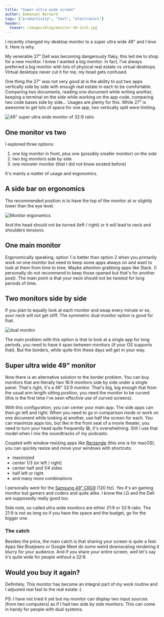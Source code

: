 ```yaml
---
title: "Super ultra wide screen"
author: Emmanuel Bernard
tags: ["productivity", "tool", "electronics"]
header:
  teaser: /images/blog/monitor-49-inch.jpg
---
```

I recently changed my desktop monitor to a super ultra wide 49" and I love it.
Here is why.

My venerable 27" Dell was becoming dangerously flaky, this led me to shop for a new monitor.
I knew I wanted a big monitor.
In fact, I've always preferred a big monitor with lots of physical real estate vs virtual desktops.
Virtual desktops never cut it for me, my head gets confused.

One thing the 27" was not very good at is the ability to put two apps vertically side by side with enough real estate in each to be comfortable.
Comparing two documents, reading one document while writing another, keeping a terminal on the side while working on the app code, comparing two code bases side by side...
Usages are plenty for this.
While 27" is awesome to get lots of space for one app, two vertically split were limiting.

![49" super ultra wide monitor of 32:9 ratio](/images/blog/monitor-49-inch.jpg)

## One monitor vs two

I explored three options:

1. one big monitor in front, plus one (possibly smaller monitor) on the side
2. two big monitors side by side
3. one monster monitor (that I did not know existed before)

It's mainly a matter of usage and ergonomics.

## A side bar on ergonomics

The recommended position is to have the top of the monitor at or slightly lower than the eye level.

![Monitor ergonomics](/images/blog/monitor-angle.jpg)

And the head should not be turned (left / right) or it will lead to neck and shoulders tensions.

## One main monitor

Ergonomically speaking, option 1 is better than option 2 when you primarily work on one monitor but need to keep some apps always on and want to look at them from time to time.
Maybe attention grabbing apps like Slack.
(I personally do not recommend to keep those opened but that's for another post).
The main point is that your neck should not be twisted for long periods of time.


## Two monitors side by side

If you plan to equally look at each monitor and swap every minute or so, your neck will not get stiff.
The symmetric dual monitor option is good for that.

![dual monitor](/images/blog/monitor-dual.jpg)

The main problem with this option is that to look at a single app for long periods, you need to have it span between monitors (if your OS supports that).
But the borders, while quite thin these days will get in your way.

## Super ultra wide 49" monitor

Now there is an alternative solution to the border problem.
You can buy monitors that are literally two 16:9 monitors side by side under a single panel.
That's right, it's a 49" 32:9 monitor.
That's big, big enough that from the usual arm length sitting position, you need the monitor to be curved
(this is the first time I've seen effective use of curved screens).

With this configuration, you can center your main app.
The side apps can then go left and right.
When you need to go in comparison mode or work on one document while looking at another, use half the screen for each.
You can maximize apps too, but like in the front seat of a movie theater, you need to turn your head quite frequently 😅, it's overwhelming.
Still I use that model when I mix the soundtracks of my podcasts.

Coupled with window resizing apps like [Rectangle](https://rectangleapp.com) (this one is for macOS), you can quickly resize and move your windows with shortcuts:

- maximized
- center 1/3 (or left / right)
- center half and 1/4 sides
- half left or right
- and many more combinations

I personally went for the [Samsung 49" CRG9](https://www.amazon.fr/Samsung-C49RG90-Ultra-Large-R%C3%A9solution-Freesync/dp/B07NL27TCK/ref=sxts_sxwds-bia-wc-nc-drs1_0?__mk_fr_FR=%C3%85M%C3%85%C5%BD%C3%95%C3%91&cv_ct_cx=c49rg90&dchild=1&keywords=c49rg90&pd_rd_i=B07NL27TCK&pd_rd_r=c8d1dc2e-5605-4d38-a1d0-ce186e01f952&pd_rd_w=NcJ6E&pd_rd_wg=8o2mz&pf_rd_p=ad1b8e61-7ccc-48d1-8b02-9f100bc5dad0&pf_rd_r=28THZTNHTPP2AEB25EKK&psc=1&qid=1609695497&sr=1-1-606822b7-04c2-4c74-a611-acbe80e94641) (120 Hz).
Yes it's an gaming monitor but gamers and coders and quite alike.
I know the LG and the Dell are supposedly really good too.

Side note, so called ultra wide monitors are either 21:9 or 32:9 ratio. The 21:9 is not as long so if you have the space and the budget, go for the bigger one.

### The catch

Besides the price, the main catch is that sharing your screen is quite a feat.
Apps like Bluejeans or Google Meet do some weird downscaling rendering it blurry for your audience.
And if you share your entire screen, well let's say it's quite wide for people without a 32:9.

## Would you buy it again?

Definitely.
This monitor has become an integral part of my work routine and I adjusted real fast to the real estate :)

PS: I have not tried it yet but my monitor can display two input sources (from two computers) as if I had two side by side monitors.
This can come in handy for people with dual systems.
